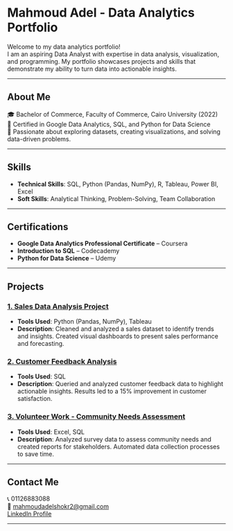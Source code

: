 # Mahmoud Adel - Data Analytics Portfolio

Welcome to my data analytics portfolio!  
I am an aspiring Data Analyst with expertise in data analysis, visualization, and programming. My portfolio showcases projects and skills that demonstrate my ability to turn data into actionable insights.

---

## About Me
🎓 Bachelor of Commerce, Faculty of Commerce, Cairo University (2022)  
📜 Certified in Google Data Analytics, SQL, and Python for Data Science  
💼 Passionate about exploring datasets, creating visualizations, and solving data-driven problems.

---

## Skills
- **Technical Skills**: SQL, Python (Pandas, NumPy), R, Tableau, Power BI, Excel  
- **Soft Skills**: Analytical Thinking, Problem-Solving, Team Collaboration  

---

## Certifications
- **Google Data Analytics Professional Certificate** – Coursera  
- **Introduction to SQL** – Codecademy  
- **Python for Data Science** – Udemy  

---

## Projects

### [1. Sales Data Analysis Project](./Sales-Data-Analysis)
- **Tools Used**: Python (Pandas, NumPy), Tableau  
- **Description**: Cleaned and analyzed a sales dataset to identify trends and insights. Created visual dashboards to present sales performance and forecasting.

### [2. Customer Feedback Analysis](./Customer-Feedback-Analysis)
- **Tools Used**: SQL  
- **Description**: Queried and analyzed customer feedback data to highlight actionable insights. Results led to a 15% improvement in customer satisfaction.

### [3. Volunteer Work - Community Needs Assessment](./Community-Needs-Assessment)
- **Tools Used**: Excel, SQL  
- **Description**: Analyzed survey data to assess community needs and created reports for stakeholders. Automated data collection processes to save time.

---

## Contact Me
📞 01126883088  
📧 mahmoudadelshokr2@gmail.com  
[LinkedIn Profile](#)  

---
